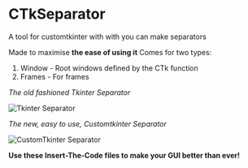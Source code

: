 # CTkSeparator
A tool for customtkinter with with you can make separators

Made to maximise **the ease of using it**
Comes for two types:
  1. Window - Root windows defined by the CTk function
  2. Frames - For frames

*The old fashioned Tkinter Separator*

![Tkinter Separator](https://media.geeksforgeeks.org/wp-content/uploads/20201106111536/longg.jpg)

*The new, easy to use, Customtkinter Separator*

![CustomTkinter Separator](https://i.ibb.co/gdN580w/Screenshot-2024-04-15-225209.png)

**Use these Insert-The-Code files to make your GUI better than ever!**
